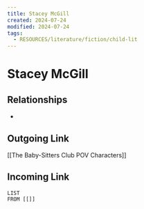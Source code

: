 ```yaml
---
title: Stacey McGill
created: 2024-07-24
modified: 2024-07-24
tags:
  - RESOURCES/literature/fiction/child-lit
---
```

# Stacey McGill
## Relationships
- 
## Outgoing Link
[[The Baby-Sitters Club POV Characters]]
## Incoming Link
```dataview
LIST
FROM [[]]
```
